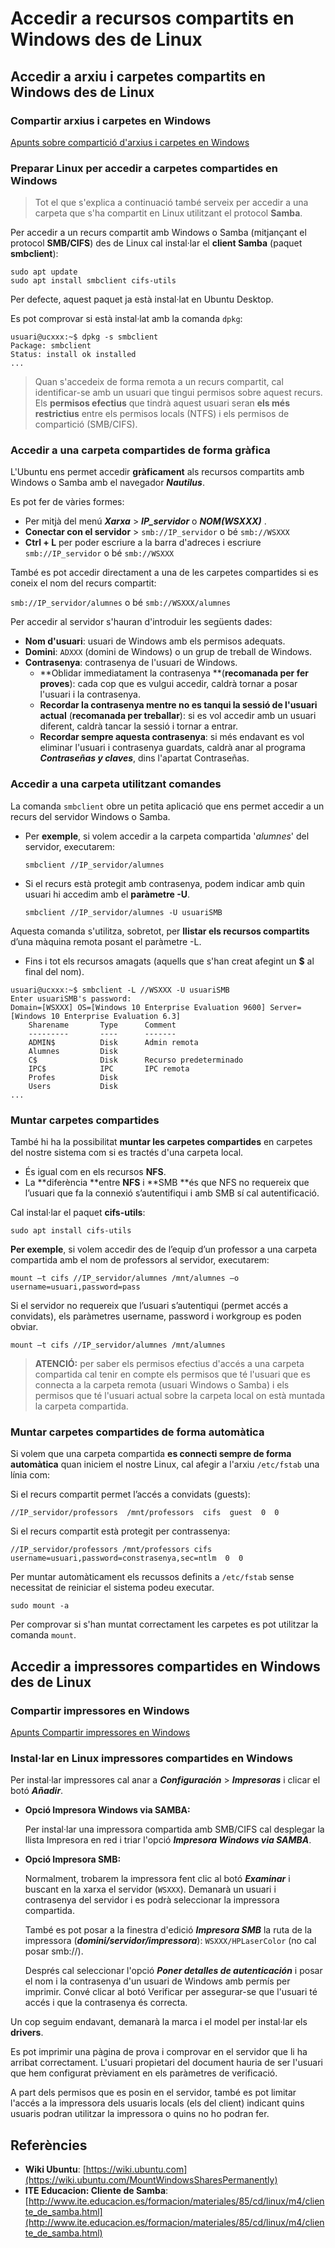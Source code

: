 # Accedir a recursos compartits en Windows des de Linux

## Accedir a arxiu i carpetes compartits en Windows des de Linux

### Compartir arxius i carpetes en Windows

[Apunts sobre compartició d'arxius i carpetes en Windows](https://seicoll.gitbooks.io/sox/content/UF3/uf3-compartir-arxius-windows.html#compartici%C3%B3-de-carpetes)

### Preparar Linux per accedir a carpetes compartides en Windows

> Tot el que s'explica a continuació també serveix per accedir a una carpeta que s'ha compartit en Linux utilitzant el protocol **Samba**.

Per accedir a un recurs compartit amb Windows o Samba \(mitjançant el protocol **SMB/CIFS**\) des de Linux cal instal·lar el **client Samba** \(paquet **smbclient**\):

```
sudo apt update
sudo apt install smbclient cifs-utils
```

Per defecte, aquest paquet ja està instal·lat en Ubuntu Desktop.

Es pot comprovar si està instal·lat amb la comanda `dpkg`:

```bash+theme:dark
usuari@ucxxx:~$ dpkg -s smbclient
Package: smbclient
Status: install ok installed
...
```

> Quan s'accedeix de forma remota a un recurs compartit, cal identificar-se amb un usuari que tingui permisos sobre aquest recurs. Els **permisos efectius** que tindrà aquest usuari seran **els més restrictius** entre els permisos locals (NTFS) i els permisos de compartició (SMB/CIFS).

### Accedir a una carpeta compartides de forma gràfica

L'Ubuntu ens permet accedir **gràficament** als recursos compartits amb Windows o Samba amb el navegador **_Nautilus_**.

Es pot fer de vàries formes:

* Per mitjà del menú _**Xarxa**_ &gt; **_IP_servidor_** o **_NOM(WSXXX)_** .
* **Conectar con el servidor** &gt; `smb://IP_servidor` o bé `smb://WSXXX`
* **Ctrl + L** per poder escriure a la barra d'adreces i escriure `smb://IP_servidor` o bé `smb://WSXXX`

També es pot accedir directament a una de les carpetes compartides si es coneix el nom del recurs compartit:

`smb://IP_servidor/alumnes` o bé `smb://WSXXX/alumnes`

Per accedir al servidor s'hauran d'introduir les següents dades:

* **Nom d'usuari**: usuari de Windows amb els permisos adequats.
* **Domini**: `ADXXX` (domini de Windows) o un grup de treball de Windows.
* **Contrasenya**: contrasenya de l'usuari de Windows.
  * **Oblidar immediatament la contrasenya **(**recomanada per fer proves**): cada cop que es vulgui accedir, caldrà tornar a posar l'usuari i la contrasenya.
  * **Recordar la contrasenya mentre no es tanqui la sessió de l'usuari actual** (**recomanada per treballar**): si es vol accedir amb un usuari diferent, caldrà tancar la sessió i tornar a entrar.
  * **Recordar sempre aquesta contrasenya**: si més endavant es vol eliminar l'usuari i contrasenya guardats, caldrà anar al programa **_Contraseñas y claves_**, dins l'apartat Contraseñas.

### Accedir a una carpeta utilitzant comandes

La comanda `smbclient` obre un petita aplicació que ens permet accedir a un recurs del servidor Windows o Samba.

* Per **exemple**, si volem accedir a la carpeta compartida '_alumnes_' del servidor, executarem:

  `smbclient //IP_servidor/alumnes`
  
* Si el recurs està protegit amb contrasenya, podem indicar amb quin usuari hi accedim amb el **paràmetre -U**.

  `smbclient //IP_servidor/alumnes -U usuariSMB`

Aquesta comanda s'utilitza, sobretot, per **llistar els recursos compartits** d’una màquina remota posant el paràmetre -L.
  * Fins i tot els recursos amagats (aquells que s'han creat afegint un **$** al final del nom).

```bash+theme:dark
usuari@ucxxx:~$ smbclient -L //WSXXX -U usuariSMB
Enter usuariSMB's password:
Domain=[WSXXX] OS=[Windows 10 Enterprise Evaluation 9600] Server=[Windows 10 Enterprise Evaluation 6.3]
    Sharename       Type      Comment
    ---------       ----      -------
    ADMIN$          Disk      Admin remota
    Alumnes         Disk    
    C$              Disk      Recurso predeterminado
    IPC$            IPC       IPC remota
    Profes          Disk    
    Users           Disk    
...
```

### Muntar carpetes compartides

També hi ha la possibilitat **muntar les carpetes compartides** en carpetes del nostre sistema com si es tractés d'una carpeta local.

* És igual com en els recursos **NFS**.
* La **diferència **entre **NFS** i **SMB **és que NFS no requereix que l’usuari que fa la connexió s’autentifiqui i amb SMB sí cal autentificació.

Cal instal·lar el paquet **cifs-utils**:

`sudo apt install cifs-utils`

**Per exemple**, si volem accedir des de l’equip d’un professor a una carpeta compartida amb el nom de professors al servidor, executarem:

`mount –t cifs //IP_servidor/alumnes /mnt/alumnes –o username=usuari,password=pass`

Si el servidor no requereix que l’usuari s’autentiqui \(permet accés a convidats\), els paràmetres username, password i workgroup es poden obviar.

`mount –t cifs //IP_servidor/alumnes /mnt/alumnes`

> **ATENCIÓ:** per saber els permisos efectius d'accés a una carpeta compartida cal tenir en compte els permisos que té l'usuari que es connecta a la carpeta remota \(usuari Windows o Samba\) i els permisos que té l'usuari actual sobre la carpeta local on està muntada la carpeta compartida.

### Muntar carpetes compartides de forma automàtica

Si volem que una carpeta compartida **es connecti sempre de forma automàtica** quan iniciem el nostre Linux, cal afegir a l'arxiu `/etc/fstab` una línia com:

Si el recurs compartit permet l’accés a convidats \(guests\):

`//IP_servidor/professors  /mnt/professors  cifs  guest  0  0`

Si el recurs compartit està protegit per contrassenya:

`//IP_servidor/professors /mnt/professors cifs  username=usuari,password=constrasenya,sec=ntlm  0  0`

Per muntar automàticament els recussos definits a `/etc/fstab` sense necessitat de reiniciar el sistema podeu executar.

`sudo mount -a`

Per comprovar si s'han muntat correctament les carpetes es pot utilitzar la comanda `mount`.

## Accedir a impressores compartides en Windows des de Linux

### Compartir impressores en Windows

[Apunts Compartir impressores en Windows](https://seicoll.gitbooks.io/sox/content/UF3/uf3-compartir-impressores-windows.html)

### Instal·lar en Linux impressores compartides en Windows

Per instal·lar impressores cal anar a **_Configuración_** > **_Impresoras_** i clicar el botó **_Añadir_**.

* **Opció Impresora Windows via SAMBA:**

  Per instal·lar una impressora compartida amb SMB/CIFS cal desplegar la llista Impresora en red i triar l'opció **_Impresora Windows via SAMBA_**.

* **Opció Impresora SMB:**

  Normalment, trobarem la impressora fent clic al botó **_Examinar_** i buscant en la xarxa el servidor (`WSXXX`). Demanarà un usuari i contrasenya del servidor i es podrà seleccionar la impressora compartida.

  També es pot posar a la finestra d'edició **_Impresora SMB_** la ruta de la impressora (**_domini/servidor/impressora_**):  `WSXXX/HPLaserColor` (no cal posar smb://).

  Després cal seleccionar l'opció **_Poner detalles de autenticación_** i posar el nom i la contrasenya d'un usuari de Windows amb permís per imprimir. Convé clicar al botó Verificar per assegurar-se que l'usuari té accés i que la contrasenya és correcta.

Un cop seguim endavant, demanarà la marca i el model per instal·lar els **drivers**.

Es pot imprimir una pàgina de prova i comprovar en el servidor que li ha arribat correctament. L'usuari propietari del document hauria de ser l'usuari que hem configurat prèviament en els paràmetres de verificació.

A part dels permisos que es posin en el servidor, també es pot limitar l'accés a la impressora dels usuaris locals (els del client) indicant quins usuaris podran utilitzar la impressora o quins no ho podran fer.

## Referències 
 
* **Wiki Ubuntu**: [https://wiki.ubuntu.com](https://wiki.ubuntu.com/MountWindowsSharesPermanently)
* **ITE Educacion: Cliente de Samba**: [http://www.ite.educacion.es/formacion/materiales/85/cd/linux/m4/cliente_de_samba.html](http://www.ite.educacion.es/formacion/materiales/85/cd/linux/m4/cliente_de_samba.html)

